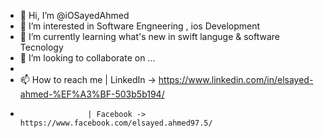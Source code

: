 - 👋 Hi, I’m @iOSayedAhmed
- 👀 I’m interested in Software Engneering , ios Development
- 🌱 I’m currently learning what's new in swift languge & software Tecnology
- 💞️ I’m looking to collaborate on ...
- 
- 📫 How to reach me | LinkedIn -> https://www.linkedin.com/in/elsayed-ahmed-%EF%A3%BF-503b5b194/
-                    | Facebook -> https://www.facebook.com/elsayed.ahmed97.5/

<!---
iOSayedAhmed/iOSayedAhmed is a ✨ special ✨ repository because its `README.md` (this file) appears on your GitHub profile.
You can click the Preview link to take a look at your changes.
--->
